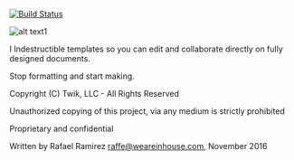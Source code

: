 [![Build Status](http://104.131.21.8/api/badges/iamraffe/Twik/status.svg)](http://104.131.21.8/iamraffe/Twik)


![alt text1][twik]

[twik]: http://twik.us/assets/twik-logo-word-only-red-bb8db88c0d2f3278429e1ef511c2568d6d8cc6bd782b50287d79ac94d922f80d.png


I Indestructible templates so you can edit and collaborate directly on fully designed documents.

Stop formatting and start making.


Copyright (C) Twik, LLC - All Rights Reserved

Unauthorized copying of this project, via any medium is strictly prohibited

Proprietary and confidential

Written by Rafael Ramirez <raffe@weareinhouse.com>, November 2016

